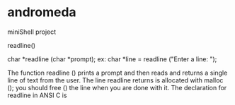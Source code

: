 # andromeda
miniShell project

readline()

char *readline (char *prompt);
ex:
	char *line = readline ("Enter a line: ");

The function readline () prints a prompt and then reads and returns a single line of text from the user. The line readline returns is allocated with malloc (); you should free () the line when you are done with it. The declaration for readline in ANSI C is
